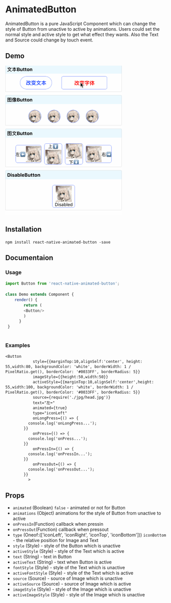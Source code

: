 # AnimatedButton

AnimatedButton is a pure JavaScript Component which can change the style of Button from unactive to active by animations. Users could set the normal style and active style to get what effect they wants.
Also the Text and Source could change by touch event.

## Demo

![Demo](./gif/Demo.gif)

## Installation

`npm install react-native-animated-button -save`

## Documentaion

### Usage
```javascript	
import Button from 'react-native-animated-button';
	
class Demo extends Component {
	render() {
    	return (
        <Button/>
    	)	
      }
 }
 
```
### Examples
```
<Button
            style={{marginTop:10,alignSelf:'center', height: 55,width:80, backgroundColor: 'white', borderWidth: 1 / PixelRatio.get(), borderColor: '#0033FF', borderRadius: 5}}
            imageStyle={{height:50,width:50}}
            activeStyle={{marginTop:10,alignSelf:'center',height: 55,width:100, backgroundColor: 'white', borderWidth: 1 / PixelRatio.get(), borderColor: '#0033FF', borderRadius: 5}}
            source={require('./jpg/head.jpg')}
            text="左⬅️️"
            animated={true}
            type="iconLeft"
            onLongPress={() => {
          console.log('onLongPress...');
        }}
            onPress={() => {
          console.log('onPress...');
        }}
            onPressIn={() => {
          console.log('onPressIn...');
        }}
            onPressOut={() => {
          console.log('onPressOut...');
        }}
          >
```
## Props
- `animated` (Boolean) `false` - animated or not for Button
- `animations` (Object) animations for the style of Button from unactive to active 
- `onPressIn`(Function) callback when pressin
- `onPressOut`(Function) callback when pressout
- `type` (Oneof:(['iconLeft', 'iconRight', 'iconTop', 'iconBottom'])) `iconBottom` - the relative position for Image and Text
- `style` (Style)  - style of the Button which is unactive 
- `activeStyle` (Style)  - style of the Text which is active 
- `text` (String)  - text in Button
- `activeText` (String)  - text when Button is active
- `fontStyle` (Style)  - style of the Text which is unactive 
- `activeFontStyle` (Style)  - style of the Text which is active 
- `source` (Source) - source of Image which is unactive 
- `activeSource` (Source) - source of Image which is active 
- `imageStyle` (Style)  - style of the Image which is unactive 
- `activeImageStyle` (Style)  - style of the Image which is unactive 



